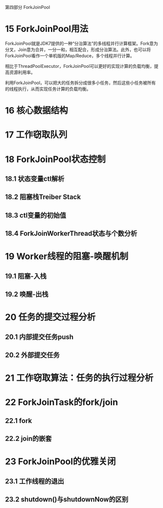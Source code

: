 第四部分 ForkJoinPool

# 15 ForkJoinPool用法

ForkJoinPool就是JDK7提供的一种“分治算法”的多线程并行计算框架。Fork意为分叉，Join意为合并，一分一和，相互配合，形成分治算法。此外，也可以将ForkJoinPool看作一个单机版的Map/Reduce，多个线程并行计算。

相比于ThreadPoolExecutor，ForkJoinPool可以更好的实现计算的负载均衡，提高资源利用率。

利用ForkJoinPool，可以把大的任务拆分成很多小任务，然后这些小任务被所有的线程执行，从而实现任务计算的负载均衡。

# 16 核心数据结构

# 17 工作窃取队列

# 18 ForkJoinPool状态控制

## 18.1 状态变量ctl解析

## 18.2 阻塞栈Treiber Stack

## 18.3 ctl变量的初始值

## 18.4 ForkJoinWorkerThread状态与个数分析

# 19 Worker线程的阻塞-唤醒机制

## 19.1 阻塞-入栈

## 19.2 唤醒-出栈

# 20 任务的提交过程分析

## 20.1 内部提交任务push

## 20.2 外部提交任务

# 21 工作窃取算法：任务的执行过程分析

# 22 ForkJoinTask的fork/join

## 22.1 fork

## 22.2 join的嵌套

# 23 ForkJoinPool的优雅关闭

## 23.1 工作线程的退出

## 23.2 shutdown()与shutdownNow的区别